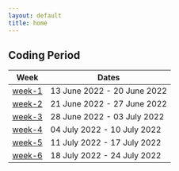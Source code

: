 ```yaml
---
layout: default
title: home
---
```


## Coding Period  

|Week                           |Dates                      |
|-------------------------------|---------------------------|
| [week-1](/gsoc/weeks/week-1)  |13 June 2022 - 20 June 2022 
| [week-2](/gsoc/weeks/week-2)  |21 June 2022 - 27 June 2022 
| [week-3](/gsoc/weeks/week-3)  |28 June 2022 - 03 July 2022 
| [week-4](/gsoc/weeks/week-4)  |04 July 2022 - 10 July 2022 
| [week-5](/gsoc/weeks/week-5)  |11 July 2022 - 17 July 2022 
| [week-6](/gsoc/weeks/week-6)  |18 July 2022 - 24 July 2022 